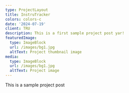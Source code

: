 ```yaml
---
type: ProjectLayout
title: InstruTracker
colors: colors-c
date: '2024-07-19'
client: TRU
description: This is a first sample project post yar!
featuredImage:
  type: ImageBlock
  url: /images/bg1.jpg
  altText: Project thumbnail image
media:
  type: ImageBlock
  url: /images/bg1.jpg
  altText: Project image
---
```

This is a sample project post
